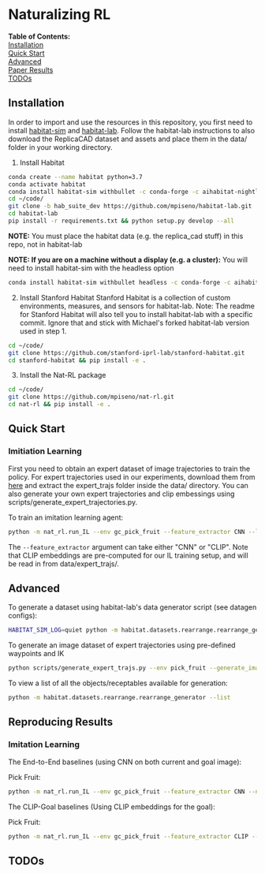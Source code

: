 # Naturalizing RL

**Table of Contents:**<br />
[Installation](#install)<br />
[Quick Start](#quick-start)<br />
[Advanced](#advanced)<br />
[Paper Results](#results)<br />
[TODOs](#todos)<br />


<a name="install"></a>
## Installation

In order to import and use the resources in this repository, you first need to install [habitat-sim](https://github.com/facebookresearch/habitat-sim) and [habitat-lab](https://github.com/mpiseno/habitat-lab.git).
Follow the habitat-lab instructions to also download the ReplicaCAD dataset and assets and place them in the data/ folder in your working directory.

1. Install Habitat
```bash
conda create --name habitat python=3.7
conda activate habitat
conda install habitat-sim withbullet -c conda-forge -c aihabitat-nightly
cd ~/code/
git clone -b hab_suite_dev https://github.com/mpiseno/habitat-lab.git
cd habitat-lab
pip install -r requirements.txt && python setup.py develop --all
```

**NOTE:** You must place the habitat data (e.g. the replica_cad stuff) in this repo, not in habitat-lab

**NOTE: If you are on a machine without a display (e.g. a cluster):** You will need to install habitat-sim with the headless option

```bash
conda install habitat-sim withbullet headless -c conda-forge -c aihabitat-nightly
```

2. Install Stanford Habitat
Stanford Habitat is a collection of custom environments, measures, and sensors for habitat-lab. Note: The readme for Stanford Habitat will also tell you to install habitat-lab with a specific commit.
Ignore that and stick with Michael's forked habitat-lab version used in step 1.
```bash
cd ~/code/
git clone https://github.com/stanford-iprl-lab/stanford-habitat.git
cd stanford-habitat && pip install -e .
```

3. Install the Nat-RL package
```bash
cd ~/code/
git clone https://github.com/mpiseno/nat-rl.git
cd nat-rl && pip install -e .
```
<!-- 
4. Install Imitation
For imitation learning, we use the [imitation](https://github.com/HumanCompatibleAI/imitation) package. We use a specific commit for reproducibility.
```bash
cd ~/code/
git clone http://github.com/HumanCompatibleAI/imitation
cd imitation
git checkout -b my_specific_commit ed45793dfdd897d3ac1f3a863a8816b56d436887
pip install -e .
``` -->

<a name="quick-start"></a>
## Quick Start

### Imitiation Learning

First you need to obtain an expert dataset of image trajectories to train the policy. For expert trajectories used in our experiments, download them from [here](https://drive.google.com/file/d/139RcMbknmq4nbNSPmgWVoIHa4rvlX0d3/view?usp=sharing)
and extract the expert_trajs folder inside the data/ directory. You can also generate your own expert trajectories and clip embessings using scripts/generate_expert_trajectories.py.

To train an imitation learning agent:
```bash
python -m nat_rl.run_IL --env gc_pick_fruit --feature_extractor CNN --logdir logs/
```

The ```--feature_extractor``` argument can take either "CNN" or "CLIP". Note that CLIP embeddings are pre-computed for our IL training setup, and will be read in from data/expert_trajs/.

<a name="advanced"></a>
## Advanced

To generate a dataset using habitat-lab's data generator script (see datagen configs):
```bash
HABITAT_SIM_LOG=quiet python -m habitat.datasets.rearrange.rearrange_generator --run --config configs/pick_task/pick_fruit/pick_fruit_datagen.yaml --num-episodes 10 --out data/pick_datasets/pick_fruit_2.json.gz
```

To generate an image dataset of expert trajectories using pre-defined waypoints and IK
```bash
python scripts/generate_expert_trajs.py --env pick_fruit --generate_image_trajs
```

To view a list of all the objects/receptables available for generation:
```bash
python -m habitat.datasets.rearrange.rearrange_generator --list
```

<a name="results"></a>
## Reproducing Results

### Imitation Learning

The End-to-End baselines (using CNN on both current and goal image):

Pick Fruit:
```bash
python -m nat_rl.run_IL --env gc_pick_fruit --feature_extractor CNN --n_IL_epochs 100 --lr 0.0005 --batch_size 256 --l2_weight 0.0005 --seeds 55 7 88 62 59
```


The CLIP-Goal baselines (Using CLIP embeddings for the goal):

Pick Fruit:
```bash
python -m nat_rl.run_IL --env gc_pick_fruit --feature_extractor CLIP --n_IL_epochs 100 --lr 0.0005 --batch_size 256 --l2_weight 0.0005 --seeds 55 7 88 62 59
```


## TODOs